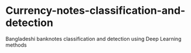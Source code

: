 # Currency-notes-classification-and-detection
 Bangladeshi banknotes classification and detection using Deep Learning methods
